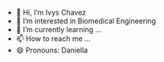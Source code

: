 - 👋 Hi, I’m     Ivys Chavez
- 👀 I’m interested in Biomedical Engineering
- 🌱 I’m currently learning ...
- 📫 How to reach me ...
- 😄 Pronouns: Daniella
